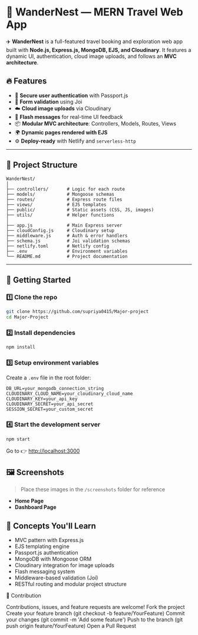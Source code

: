 # 🚀 WanderNest — MERN Travel Web App

✈️ **WanderNest** is a full-featured travel booking and exploration web app built with **Node.js, Express.js, MongoDB, EJS, and Cloudinary**. It features a dynamic UI, authentication, cloud image uploads, and follows an **MVC architecture**.

## 🔥 Features

* 🔐 **Secure user authentication** with Passport.js
* 🧾 **Form validation** using Joi
* ☁️ **Cloud image uploads** via Cloudinary
* 💬 **Flash messages** for real-time UI feedback
* 📦 **Modular MVC architecture**: Controllers, Models, Routes, Views
* 🌍 **Dynamic pages rendered with EJS**
* ⚙️ **Deploy-ready** with Netlify and `serverless-http`

---

## 📁 Project Structure

```
WanderNest/
│
├── controllers/       # Logic for each route
├── models/            # Mongoose schemas
├── routes/            # Express route files
├── views/             # EJS templates
├── public/            # Static assets (CSS, JS, images)
├── utils/             # Helper functions
│
├── app.js             # Main Express server
├── cloudConfig.js     # Cloudinary setup
├── middleware.js      # Auth & error handlers
├── schema.js          # Joi validation schemas
├── netlify.toml       # Netlify config
├── .env               # Environment variables
└── README.md          # Project documentation
```

---

## 🚀 Getting Started

### 1️⃣ Clone the repo

```bash
git clone https://github.com/supriya0415/Major-project
cd Major-Project
```

### 2️⃣ Install dependencies

```bash
npm install
```

### 3️⃣ Setup environment variables

Create a `.env` file in the root folder:

```
DB_URL=your_mongodb_connection_string
CLOUDINARY_CLOUD_NAME=your_cloudinary_cloud_name
CLOUDINARY_KEY=your_api_key
CLOUDINARY_SECRET=your_api_secret
SESSION_SECRET=your_custom_secret
```

### 4️⃣ Start the development server

```bash
npm start
```

Go to 👉 [http://localhost:3000](http://localhost:3000)

## 🖼️ Screenshots

> Place these images in the `/screenshots` folder for reference

* **Home Page**
* **Dashboard Page**

## 🧠 Concepts You'll Learn

* MVC pattern with Express.js
* EJS templating engine
* Passport.js authentication
* MongoDB with Mongoose ORM
* Cloudinary integration for image uploads
* Flash messaging system
* Middleware-based validation (Joi)
* RESTful routing and modular project structure

🤝 Contribution

Contributions, issues, and feature requests are welcome!
Fork the project
Create your feature branch (git checkout -b feature/YourFeature)
Commit your changes (git commit -m 'Add some feature')
Push to the branch (git push origin feature/YourFeature)
Open a Pull Request
